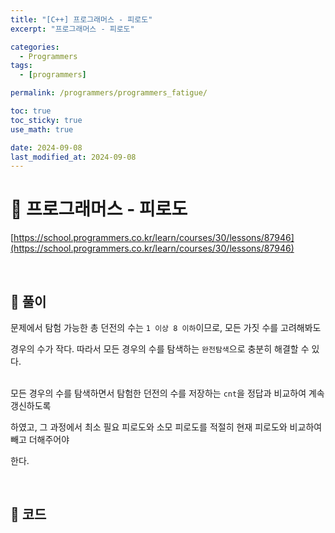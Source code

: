 ```yaml
---
title: "[C++] 프로그래머스 - 피로도"
excerpt: "프로그래머스 - 피로도"

categories:
  - Programmers
tags:
  - [programmers]

permalink: /programmers/programmers_fatigue/

toc: true
toc_sticky: true
use_math: true

date: 2024-09-08
last_modified_at: 2024-09-08
---
```


# 🔐 프로그래머스 - 피로도

[https://school.programmers.co.kr/learn/courses/30/lessons/87946](https://school.programmers.co.kr/learn/courses/30/lessons/87946)

<br>

## 🔑 풀이

문제에서 탐험 가능한 총 던전의 수는 `1 이상 8 이하`이므로, 모든 가짓 수를 고려해봐도 <br>

경우의 수가 작다. 따라서 모든 경우의 수를 탐색하는 `완전탐색`으로 충분히 해결할 수 있다. <br><br>

모든 경우의 수를 탐색하면서 탐험한 던전의 수를 저장하는 `cnt`을 정답과 비교하여 계속 갱신하도록 <br>

하였고, 그 과정에서 최소 필요 피로도와 소모 피로도를 적절히 현재 피로도와 비교하여 빼고 더해주어야 <br>

한다.

<br>

## 🧩 코드

<script src="https://gist.github.com/jinwoojwa/5226321d3289106181f8d98908746200.js"></script>
